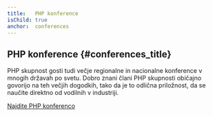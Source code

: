 ```yaml
---
title:   PHP konference
isChild: true
anchor:  conferences
---
```


## PHP konference {#conferences_title}

PHP skupnost gosti tudi večje regionalne in nacionalne konference v mnogih državah po svetu. Dobro znani člani PHP skupnosti običajno govorijo na teh večjih dogodkih, tako da je to odlična priložnost,
da se naučite direktno od vodilnih v industriji.

[Najdite PHP konferenco][php-conf]


[php-conf]: http://php.net/conferences/index.php